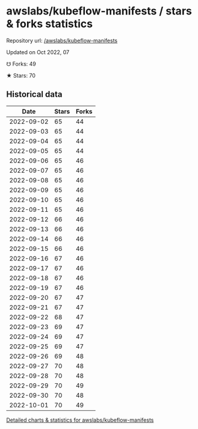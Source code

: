 # awslabs/kubeflow-manifests / stars & forks statistics

Repository url: [/awslabs/kubeflow-manifests](https://github.com/awslabs/kubeflow-manifests)

Updated on Oct 2022, 07

☋ Forks: 49

★ Stars: 70

## Historical data
| Date | Stars | Forks |
|------|-------|-------|
| 2022-09-02 | 65 | 44 | 
| 2022-09-03 | 65 | 44 | 
| 2022-09-04 | 65 | 44 | 
| 2022-09-05 | 65 | 44 | 
| 2022-09-06 | 65 | 46 | 
| 2022-09-07 | 65 | 46 | 
| 2022-09-08 | 65 | 46 | 
| 2022-09-09 | 65 | 46 | 
| 2022-09-10 | 65 | 46 | 
| 2022-09-11 | 65 | 46 | 
| 2022-09-12 | 66 | 46 | 
| 2022-09-13 | 66 | 46 | 
| 2022-09-14 | 66 | 46 | 
| 2022-09-15 | 66 | 46 | 
| 2022-09-16 | 67 | 46 | 
| 2022-09-17 | 67 | 46 | 
| 2022-09-18 | 67 | 46 | 
| 2022-09-19 | 67 | 46 | 
| 2022-09-20 | 67 | 47 | 
| 2022-09-21 | 67 | 47 | 
| 2022-09-22 | 68 | 47 | 
| 2022-09-23 | 69 | 47 | 
| 2022-09-24 | 69 | 47 | 
| 2022-09-25 | 69 | 47 | 
| 2022-09-26 | 69 | 48 | 
| 2022-09-27 | 70 | 48 | 
| 2022-09-28 | 70 | 48 | 
| 2022-09-29 | 70 | 49 | 
| 2022-09-30 | 70 | 48 | 
| 2022-10-01 | 70 | 49 | 


[Detailed charts & statistics for awslabs/kubeflow-manifests](https://reviewgithub.com/rep/awslabs/kubeflow-manifests)
